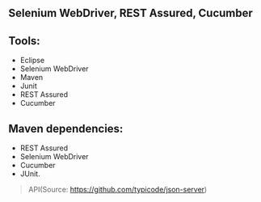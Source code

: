 ## Selenium WebDriver, REST Assured, Cucumber

## Tools:

- Eclipse
- Selenium WebDriver
- Maven
- Junit
- REST Assured
- Cucumber

## Maven dependencies: 
- REST Assured
- Selenium WebDriver
- Cucumber
- JUnit.

>API(Source: https://github.com/typicode/json-server)
